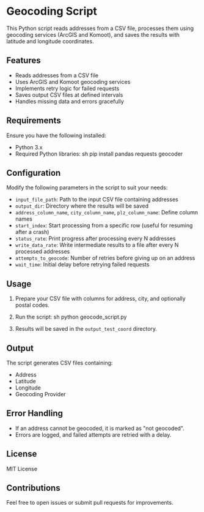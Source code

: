 # Geocoding Script

This Python script reads addresses from a CSV file, processes them using geocoding services (ArcGIS and Komoot), and saves the results with latitude and longitude coordinates.

## Features
- Reads addresses from a CSV file
- Uses ArcGIS and Komoot geocoding services
- Implements retry logic for failed requests
- Saves output CSV files at defined intervals
- Handles missing data and errors gracefully

## Requirements
Ensure you have the following installed:
- Python 3.x
- Required Python libraries:
  sh
  pip install pandas requests geocoder

## Configuration
Modify the following parameters in the script to suit your needs:
- `input_file_path`: Path to the input CSV file containing addresses
- `output_dir`: Directory where the results will be saved
- `address_column_name`, `city_column_name`, `plz_column_name`: Define column names
- `start_index`: Start processing from a specific row (useful for resuming after a crash)
- `status_rate`: Print progress after processing every N addresses
- `write_data_rate`: Write intermediate results to a file after every N processed addresses
- `attempts_to_geocode`: Number of retries before giving up on an address
- `wait_time`: Initial delay before retrying failed requests

## Usage
1. Prepare your CSV file with columns for address, city, and optionally postal codes.
2. Run the script:
   sh
   python geocode_script.py
   
3. Results will be saved in the `output_test_coord` directory.

## Output
The script generates CSV files containing:
- Address
- Latitude
- Longitude
- Geocoding Provider

## Error Handling
- If an address cannot be geocoded, it is marked as "not geocoded".
- Errors are logged, and failed attempts are retried with a delay.

## License
MIT License

## Contributions
Feel free to open issues or submit pull requests for improvements.

